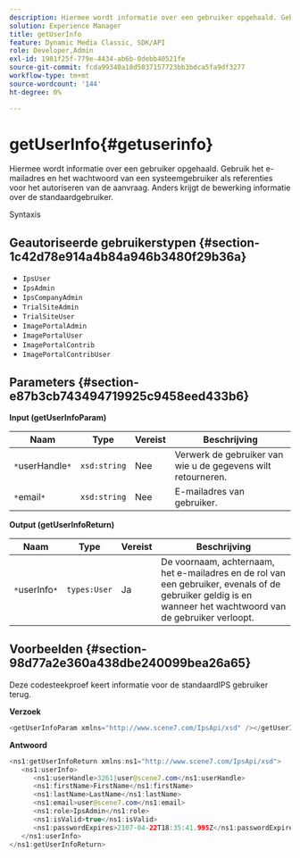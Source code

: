 ```yaml
---
description: Hiermee wordt informatie over een gebruiker opgehaald. Gebruik het e-mailadres en het wachtwoord van een systeemgebruiker als referenties voor het autoriseren van de aanvraag. Anders krijgt de bewerking informatie over de standaardgebruiker.
solution: Experience Manager
title: getUserInfo
feature: Dynamic Media Classic, SDK/API
role: Developer,Admin
exl-id: 1981f25f-779e-4434-ab6b-0debb40521fe
source-git-commit: fcda99340a18d5037157723bb3bdca5fa9df3277
workflow-type: tm+mt
source-wordcount: '144'
ht-degree: 0%

---
```


# getUserInfo{#getuserinfo}

Hiermee wordt informatie over een gebruiker opgehaald. Gebruik het e-mailadres en het wachtwoord van een systeemgebruiker als referenties voor het autoriseren van de aanvraag. Anders krijgt de bewerking informatie over de standaardgebruiker.

Syntaxis

## Geautoriseerde gebruikerstypen {#section-1c42d78e914a4b84a946b3480f29b36a}

* `IpsUser`
* `IpsAdmin`
* `IpsCompanyAdmin`
* `TrialSiteAdmin`
* `TrialSiteUser`
* `ImagePortalAdmin`
* `ImagePortalUser`
* `ImagePortalContrib`
* `ImagePortalContribUser`

## Parameters {#section-e87b3cb743494719925c9458eed433b6}

**Input (getUserInfoParam)**

| Naam | Type | Vereist | Beschrijving |
|---|---|---|---|
| `*`userHandle`*` | `xsd:string` | Nee | Verwerk de gebruiker van wie u de gegevens wilt retourneren. |
| `*`email`*` | `xsd:string` | Nee | E-mailadres van gebruiker. |

**Output (getUserInfoReturn)**

| Naam | Type | Vereist | Beschrijving |
|---|---|---|---|
| `*`userInfo`*` | `types:User` | Ja | De voornaam, achternaam, het e-mailadres en de rol van een gebruiker, evenals of de gebruiker geldig is en wanneer het wachtwoord van de gebruiker verloopt. |

## Voorbeelden {#section-98d77a2e360a438dbe240099bea26a65}

Deze codesteekproef keert informatie voor de standaardIPS gebruiker terug.

**Verzoek**

```java
<getUserInfoParam xmlns="http://www.scene7.com/IpsApi/xsd" /></getUserInfoParam>
```

**Antwoord**

```java
<ns1:getUserInfoReturn xmlns:ns1="http://www.scene7.com/IpsApi/xsd"> 
   <ns1:userInfo> 
      <ns1:userHandle>3261|user@scene7.com</ns1:userHandle> 
      <ns1:firstName>FirstName</ns1:firstName> 
      <ns1:lastName>LastName</ns1:lastName> 
      <ns1:email>user@scene7.com</ns1:email> 
      <ns1:role>IpsAdmin</ns1:role> 
      <ns1:isValid>true</ns1:isValid> 
      <ns1:passwordExpires>2107-04-22T18:35:41.995Z</ns1:passwordExpires> 
   </ns1:userInfo> 
</ns1:getUserInfoReturn>
```

